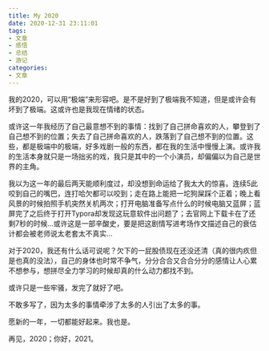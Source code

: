 ```yaml
---
title: My 2020
date: 2020-12-31 23:11:01
tags:
- 文章
- 感悟
- 总结
- 游记
categories:
- 文章
---
```


我的2020，可以用“极端”来形容吧。是不是好到了极端我不知道，但是或许会有坏到了极端。这或许也是我现在情绪的状态。

或许这一年我经历了自己最意想不到的事情：找到了自己拼命喜欢的人，攀登到了自己想不到的位置；失去了自己拼命喜欢的人，跌落到了自己想不到的位置。这些，都是极端中的极端，好多戏剧一般的东西，都在我的生活中慢慢上演。或许我的生活本身就只是一场拙劣的戏，我只是其中的一个小演员，却偏偏以为自己是世界的主角。

我以为这一年的最后两天能顺利度过，却没想到命运给了我太大的惊喜。连续5此咬到自己的嘴巴，连打哈欠都可以咬到；走在路上能把一坨狗屎踩个正着；晚上看风景的时候拍照手机突然关机两次；打开电脑准备写点什么的时候电脑又蓝屏；蓝屏完了之后终于打开Typora却发现这玩意软件出问题了；去官网上下载卡在了还剩7秒的时候...或许这是一部辛酸史，要是把这剧情写进考场作文描述自己的衰估计都会被老师说太老套太不真实...

对于2020，我还有什么话可说呢？欠下的一屁股债现在还没还清（真的很内疚但是也真的没法），自己的身体也时常不争气，分分合合又合合分分的感情让人心累不想参与，想拼尽全力学习的时候却真的什么动力都找不到。

或许只是一些牢骚，发完了就好了吧。

不敢多写了，因为太多的事情牵涉了太多的人引出了太多的事。

愿新的一年，一切都能好起来。我也是。

再见，2020；你好，2021。